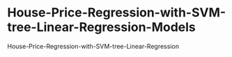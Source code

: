 # House-Price-Regression-with-SVM-tree-Linear-Regression-Models
House-Price-Regression-with-SVM-tree-Linear-Regression
